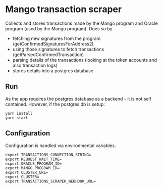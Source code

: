 # Mango transaction scraper

Collects and stores transactions made by the Mango program and Oracle program (used by the Mango program).
Does so by
* fetching new signatures from the program (getConfirmedSignaturesForAddress2)
* using those signatures to fetch transactions (getParsedConfirmedTransaction)
* parsing details of the transactions (looking at the token accounts and also transaction logs)
* stores details into a postgres database

## Run
As the app requires the postgres database as a backend - it is not self contained.
However, if the postgres db is setup:
```
yarn install
yarn start
```

## Configuration
Configuration is handled via environmental variables.
```
export TRANSACTIONS_CONNECTION_STRING=
export REQUEST_WAIT_TIME=
export ORACLE_PROGRAM_ID=
export MANGO_PROGRAM_ID=
export CLUSTER_URL=
export CLUSTER=
export TRANSACTIONS_SCRAPER_WEBHOOK_URL=
```